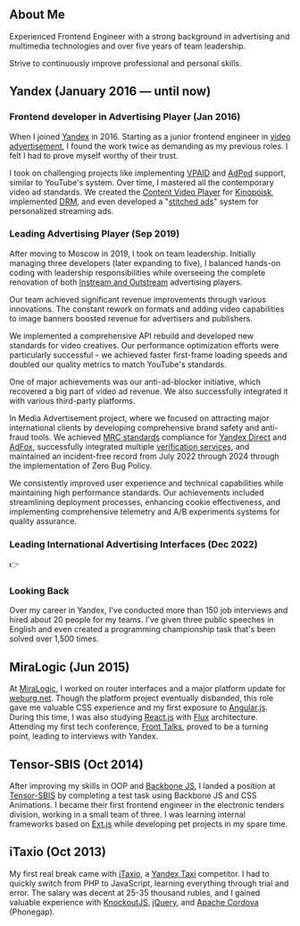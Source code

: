 
## About Me

Experienced Frontend Engineer with a strong background in advertising and multimedia technologies and over five years of team leadership.

Strive to continuously improve professional and personal skills.

## Yandex (January 2016 — until now)

### Frontend developer in Advertising Player (Jan 2016)

When I joined [Yandex](https://yandex.com/) in 2016. Starting as a junior frontend engineer in [video advertisement](https://yandex.com/adv/products/video), I found the work twice as demanding as my previous roles. I felt I had to prove myself worthy of their trust.

I took on challenging projects like implementing [VPAID](https://iabtechlab.com/standards-old/video-player-ad-interface-definition-vpaid/) and [AdPod](https://www.iab.com/wp-content/uploads/2016/04/VAST4.0_Updated_April_2016.pdf) support, similar to YouTube's system. Over time, I mastered all the contemporary video ad standards. We created the [Content Video Player](https://yandex.ru/support2/video-player/en/) for [Kinopoisk](https://hd.kinopoisk.ru/), implemented [DRM](https://en.wikipedia.org/wiki/Digital_rights_management), and even developed a "[stitched ads](https://adcism.co.uk/what-is-ad-stitching/)" system for personalized streaming ads.

### Leading Advertising Player (Sep 2019)

After moving to Moscow in 2019, I took on team leadership. Initially managing three developers (later expanding to five), I balanced hands-on coding with leadership responsibilities while overseeing the complete renovation of both [Instream and Outstream](https://www.waytogrow.com/blog/instream-vs-outstream-video-ads-pros-cons/) advertising players.

Our team achieved significant revenue improvements through various innovations. The constant rework on formats and adding video capabilities to image banners boosted revenue for advertisers and publishers.

We implemented a comprehensive API rebuild and developed new standards for video creatives. Our performance optimization efforts were particularly successful – we achieved faster first-frame loading speeds and doubled our quality metrics to match YouTube's standards.

One of major achievements was our anti-ad-blocker initiative, which recovered a big part of video ad revenue. We also successfully integrated it with various third-party platforms.

In Media Advertisement project, where we focused on attracting major international clients by developing comprehensive brand safety and anti-fraud tools. We achieved [MRC standards](https://www.iab.com/wp-content/uploads/2015/06/MRC-Viewable-Ad-Impression-Measurement-Guideline.pdf) compliance for [Yandex Direct](https://yandex.com/support/direct/technologies-and-services/iab-compliance.html) and [AdFox](https://yandex.ru/adv/news/daydzhest-dlya-pablisherov-pryamye-razmescheniya-po-mezhdunarodnym-standartam-v-adfox-i-novye-obuchayuschie-roliki), successfully integrated multiple [verification services](https://clearcode.cc/blog/ad-verification/), and maintained an incident-free record from July 2022 through 2024 through the implementation of Zero Bug Policy.

We consistently improved user experience and technical capabilities while maintaining high performance standards. Our achievements included streamlining deployment processes, enhancing cookie effectiveness, and implementing comprehensive telemetry and A/B experiments systems for quality assurance.

### Leading International Advertising Interfaces  (Dec 2022)

👉

### Looking Back

Over my career in Yandex, I've conducted more than 150 job interviews and hired about 20 people for my teams. I've given three public speeches in English and even created a programming championship task that's been solved over 1,500 times.

## MiraLogic (Jun 2015)

At [MiraLogic](https://miralogic.ru/), I worked on router interfaces and a major platform update for [weburg.net](https://weburg.net/). Though the platform project eventually disbanded, this role gave me valuable CSS experience and my first exposure to [Angular.js](https://angularjs.org/). During this time, I was also studying [React.js](https://react.dev/) with [Flux](https://legacy.reactjs.org/blog/2014/05/06/flux.html) architecture. Attending my first tech conference, [Front Talks](https://fronttalks.ru/), proved to be a turning point, leading to interviews with Yandex.

## Tensor-SBIS (Oct 2014)

After improving my skills in OOP and [Backbone JS](https://backbonejs.org/), I landed a position at [Tensor-SBIS](https://www.tensor-sbis.ru/) by completing a test task using Backbone JS and CSS Animations. I became their first frontend engineer in the electronic tenders division, working in a small team of three. I was learning internal frameworks based on [Ext.js](https://www.sencha.com/products/extjs/) while developing pet projects in my spare time.

## iTaxio (Oct 2013)

My first real break came with [iTaxio](https://vk.com/itaxio), a [Yandex Taxi](https://go.yandex/) competitor. I had to quickly switch from PHP to JavaScript, learning everything through trial and error. The salary was decent at 25-35 thousand rubles, and I gained valuable experience with [KnockoutJS](https://knockoutjs.com/), [jQuery](https://jquery.com/), and [Apache Cordova](https://cordova.apache.org/) (Phonegap).
